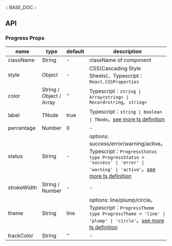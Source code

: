 :: BASE_DOC ::

## API

### Progress Props

name | type | default | description | required
-- | -- | -- | -- | --
className | String | - | className of component | N
style | Object | - | CSS(Cascading Style Sheets)，Typescript：`React.CSSProperties` | N
color | String / Object / Array | '' | Typescript：`string \| Array<string> \| Record<string, string>` | N
label | TNode | true | Typescript：`string \| boolean \| TNode`。[see more ts definition](https://github.com/TDesignOteam/tdesign-mobile-react/blob/develop/src/common.ts) | N
percentage | Number | 0 | \- | N
status | String | - | options: success/error/warning/active。Typescript：`ProgressStatus` `type ProgressStatus = 'success' \| 'error' \| 'warning' \| 'active'`。[see more ts definition](https://github.com/TDesignOteam/tdesign-mobile-react/tree/develop/src/progress/type.ts) | N
strokeWidth | String / Number | - | \- | N
theme | String | line | options: line/plump/circle。Typescript：`ProgressTheme` `type ProgressTheme = 'line' \| 'plump' \| 'circle'`。[see more ts definition](https://github.com/TDesignOteam/tdesign-mobile-react/tree/develop/src/progress/type.ts) | N
trackColor | String | '' | \- | N
